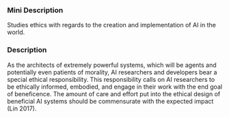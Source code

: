 ### Mini Description

Studies ethics with regards to the creation and implementation of AI in the world. 

### Description

As the architects of extremely powerful systems, which will be agents and potentially even patients of morality, AI researchers and developers bear a special ethical responsibility. This responsibility calls on AI researchers to be ethically informed, embodied, and engage in their work with the end goal of beneficence. The amount of care and effort put into the ethical design of beneficial AI systems should be commensurate with the expected impact (Lin 2017).
